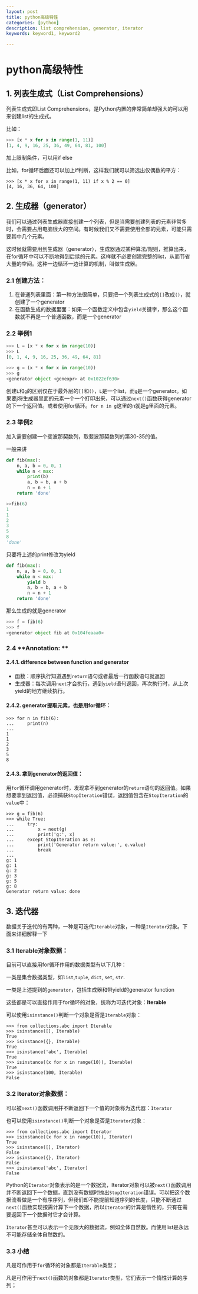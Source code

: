 ```yaml
---
layout: post
title: python高级特性
categories: [python]
description: list comprehension, generator, iterator
keywords: keyword1, keyword2

---
```


# python高级特性

## 1. 列表生成式（List Comprehensions）

列表生成式即List Comprehensions，是Python内置的非常简单却强大的可以用来创建list的生成式。

比如：

```python
>>> [x * x for x in range(1, 11)]
[1, 4, 9, 16, 25, 36, 49, 64, 81, 100]
```

加上限制条件，可以用if else

比如，for循环后面还可以加上if判断，这样我们就可以筛选出仅偶数的平方：

```
>>> [x * x for x in range(1, 11) if x % 2 == 0]
[4, 16, 36, 64, 100]
```

## 2. 生成器（generator）

我们可以通过列表生成器直接创建一个列表，但是当需要创建列表的元素非常多时，会需要占用电脑很大的空间。有时候我们又不需要使用全部的元素，可能只需要其中几个元素。

这时候就需要用到生成器（generator），生成器通过某种算法/规则，推算出来，在for循环中可以不断地得到后续的元素。这样就不必要创建完整的list，从而节省大量的空间。这种一边循环一边计算的机制，叫做生成器。

### 2.1 创建方法：

1. 在普通列表里面：第一种方法很简单，只要把一个列表生成式的`[]`改成`()`，就创建了一个generator
2. 在函数生成的数据里面：如果一个函数定义中包含`yield`关键字，那么这个函数就不再是一个普通函数，而是一个generator

### 2.2 举例1

```python
>>> L = [x * x for x in range(10)]
>>> L
[0, 1, 4, 9, 16, 25, 36, 49, 64, 81]

>>> g = (x * x for x in range(10))
>>> g
<generator object <genexpr> at 0x1022ef630>
```

创建`L`和`g`的区别仅在于最外层的`[]`和`()`，`L`是一个list，而`g`是一个generator。如果要j将生成器里面的元素一个一个打印出来，可以通过`next()`函数获得generator的下一个返回值。或者使用for循环。`for n in g`这里的n就是g里面的元素。

### 2.3 举例2

加入需要创建一个斐波那契数列，取斐波那契数列的第30-35的值。

一般来讲

```python
def fib(max):
    n, a, b = 0, 0, 1
    while n < max:
        print(b)
        a, b = b, a + b
        n = n + 1
    return 'done'
```

```python
>>fib(6)
1
1
2
3
5
8
'done'
```

只要将上述的print修改为yield

```python
def fib(max):
    n, a, b = 0, 0, 1
    while n < max:
        yield b
        a, b = b, a + b
        n = n + 1
    return 'done'
```

那么生成的就是generator

```python
>>> f = fib(6)
>>> f
<generator object fib at 0x104feaaa0>
```

### 2.4 **Annotation: **

#### 	2.4.1. difference between function and generator

* 函数：顺序执行知道遇到`return`语句或者最后一行函数语句就返回
* 生成器：每次调用`next`才会执行，遇到`yield`语句返回，再次执行时，从上次yield的地方继续执行。



#### 2.4.2. generator提取元素，也是用for循环：

```
>>> for n in fib(6):
...     print(n)
...
1
1
2
3
5
8
```

#### 	2.4.3. 拿到generator的返回值：

用`for`循环调用generator时，发现拿不到generator的`return`语句的返回值。如果想要拿到返回值，必须捕获`StopIteration`错误，返回值包含在`StopIteration`的`value`中：

```
>>> g = fib(6)
>>> while True:
...     try:
...         x = next(g)
...         print('g:', x)
...     except StopIteration as e:
...         print('Generator return value:', e.value)
...         break
...
g: 1
g: 1
g: 2
g: 3
g: 5
g: 8
Generator return value: done
```

## 3. 迭代器

数据关于迭代的有两种，一种是可迭代`Iterable`对象，一种是`Iterator`对象。下面来详细解释一下

### 	3.1 Iterable对象数据：

目前可以直接用for循环作用的数据类型有以下几种：

一类是集合数据类型，如`list`,`tuple`, `dict`, `set`, `str`.

一类是上述提到的`generator`，包括生成器和带yield的generator function

这些都是可以直接作用于for循环的对象，统称为可迭代对象：**Iterable**

可以使用`isinstance()`判断一个对象是否是`Iterable`对象：

```
>>> from collections.abc import Iterable
>>> isinstance([], Iterable)
True
>>> isinstance({}, Iterable)
True
>>> isinstance('abc', Iterable)
True
>>> isinstance((x for x in range(10)), Iterable)
True
>>> isinstance(100, Iterable)
False
```

### 	3.2 **Iterator对象数据：**

可以被`next()`函数调用并不断返回下一个值的对象称为迭代器：`Iterator`

也可以使用`isinstance()`判断一个对象是否是`Iterator`对象：

```
>>> from collections.abc import Iterator
>>> isinstance((x for x in range(10)), Iterator)
True
>>> isinstance([], Iterator)
False
>>> isinstance({}, Iterator)
False
>>> isinstance('abc', Iterator)
False
```

Python的`Iterator`对象表示的是一个数据流，Iterator对象可以被`next()`函数调用并不断返回下一个数据，直到没有数据时抛出`StopIteration`错误。可以把这个数据流看做是一个有序序列，但我们却不能提前知道序列的长度，只能不断通过`next()`函数实现按需计算下一个数据，所以`Iterator`的计算是惰性的，只有在需要返回下一个数据时它才会计算。

`Iterator`甚至可以表示一个无限大的数据流，例如全体自然数。而使用list是永远不可能存储全体自然数的。

### 	3.3 小结

凡是可作用于`for`循环的对象都是`Iterable`类型；

凡是可作用于`next()`函数的对象都是`Iterator`类型，它们表示一个惰性计算的序列；